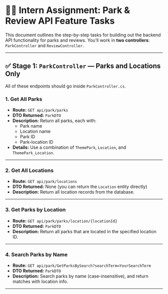 # 🧑‍💻 Intern Assignment: Park & Review API Feature Tasks

This document outlines the step-by-step tasks for building out the backend API functionality for parks and reviews. You’ll work in **two controllers**: `ParkController` and `ReviewController`.

---

## ✅ Stage 1: `ParkController` — Parks and Locations Only

All of these endpoints should go inside `ParkController.cs`.

### 1. Get All Parks
- **Route:** `GET api/park/parks`
- **DTO Returned:** `ParkDTO`
- **Description:** Return all parks, each with:
  - Park name
  - Location name
  - Park ID
  - Park-location ID
- **Details:** Use a combination of `ThemePark`, `Location`, and `ThemePark_Location`.

---

### 2. Get All Locations
- **Route:** `GET api/park/locations`
- **DTO Returned:** None (you can return the `Location` entity directly)
- **Description:** Return all location records from the database.

---

### 3. Get Parks by Location
- **Route:** `GET api/park/parks/location/{locationId}`
- **DTO Returned:** `ParkDTO`
- **Description:** Return all parks that are located in the specified location ID.

---

### 4. Search Parks by Name
- **Route:** `GET api/park/GetParksBySearch?searchTerm=YourSearchTerm`
- **DTO Returned:** `ParkDTO`
- **Description:** Search parks by name (case-insensitive), and return matches with location info.

---
